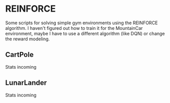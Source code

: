 # REINFORCE

Some scripts for solving simple gym environments using the REINFORCE algorithm. I haven't figured out how to train it for the MountainCar environment, maybe I have to use a different algorithm (like DQN) or change the reward modeling.

## CartPole

Stats incoming

## LunarLander

Stats incoming
